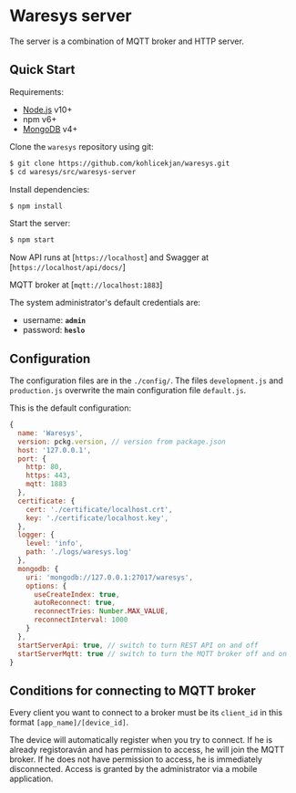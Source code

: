 ﻿# Waresys server

The server is a combination of MQTT broker and HTTP server.

## Quick Start

Requirements:
 * [Node.js](https://nodejs.org/en/) v10+
 * npm v6+
 * [MongoDB](https://docs.mongodb.com/manual/installation/#tutorial-installation) v4+

Clone the `waresys` repository using git:

```bash
$ git clone https://github.com/kohlicekjan/waresys.git
$ cd waresys/src/waresys-server
```

Install dependencies:

```bash
$ npm install
```

Start the server:

```bash
$ npm start
```

Now API runs at [`https://localhost`] and Swagger at [`https://localhost/api/docs/`]

MQTT broker at [`mqtt://localhost:1883`]

The system administrator's default credentials are:
 * username: **`admin`**
 * password: **`heslo`**

## Configuration

The configuration files are in the `./config/`. The files `development.js` and `production.js` overwrite the main configuration file `default.js`.

This is the default configuration:
```js
{
  name: 'Waresys',
  version: pckg.version, // version from package.json
  host: '127.0.0.1',
  port: {
    http: 80,
    https: 443,
    mqtt: 1883
  },
  certificate: {
    cert: './certificate/localhost.crt',
    key: './certificate/localhost.key',
  },
  logger: {
    level: 'info',
    path: './logs/waresys.log'
  },
  mongodb: {
    uri: 'mongodb://127.0.0.1:27017/waresys',
    options: {
      useCreateIndex: true,
      autoReconnect: true,
      reconnectTries: Number.MAX_VALUE,
      reconnectInterval: 1000
    }
  },
  startServerApi: true, // switch to turn REST API on and off
  startServerMqtt: true // switch to turn the MQTT broker off and on
}
```

## Conditions for connecting to MQTT broker

Every client you want to connect to a broker must be its `client_id` in this format `[app_name]/[device_id]`.

The device will automatically register when you try to connect.
If he is already registoraván and has permission to access, he will join the MQTT broker.
If he does not have permission to access, he is immediately disconnected.
Access is granted by the administrator via a mobile application.


